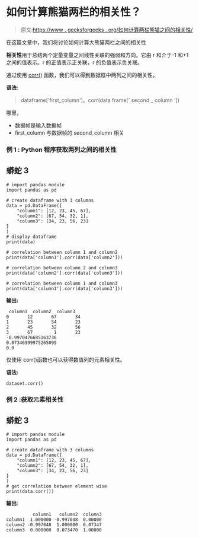 # 如何计算熊猫两栏的相关性？

> 原文:[https://www . geeksforgeeks . org/如何计算两栏熊猫之间的相关性/](https://www.geeksforgeeks.org/how-to-calculate-correlation-between-two-columns-in-pandas/)

在这篇文章中，我们将讨论如何计算大熊猫两栏之间的相关性

**相关性**用于总结两个定量变量之间线性关联的强弱和方向。它由 r 和介于-1 和+1 之间的值表示。r 的正值表示正关联，r 的负值表示负关联。

通过使用 [corr()](https://www.geeksforgeeks.org/python-pandas-dataframe-corr/) 函数，我们可以得到数据框中两列之间的相关性。

**语法**:

> dataframe['first_column']。corr(data frame[' second _ column '])

哪里，

*   数据帧是输入数据帧
*   first_column 与数据帧的 second_column 相关

### **例 1** : Python 程序获取两列之间的相关性

## 蟒蛇 3

```
# import pandas module
import pandas as pd

# create dataframe with 3 columns
data = pd.DataFrame({
    "column1": [12, 23, 45, 67],
    "column2": [67, 54, 32, 1],
    "column3": [34, 23, 56, 23]
}
)
# display dataframe
print(data)

# correlation between column 1 and column2
print(data['column1'].corr(data['column2']))

# correlation between column 2 and column3
print(data['column2'].corr(data['column3']))

# correlation between column 1 and column3
print(data['column1'].corr(data['column3']))
```

**输出:**

```
 column1  column2  column3
0       12       67       34
1       23       54       23
2       45       32       56
3       67        1       23
-0.9970476685163736
0.07346999975265099
0.0
```

仅使用 corr()函数也可以获得数值列的元素相关性。

**语法:**

```
dataset.corr()
```

### **例 2** :获取元素相关性

## 蟒蛇 3

```
# import pandas module
import pandas as pd

# create dataframe with 3 columns
data = pd.DataFrame({
    "column1": [12, 23, 45, 67],
    "column2": [67, 54, 32, 1],
    "column3": [34, 23, 56, 23]
}
)
# get correlation between element wise
print(data.corr())
```

**输出**:

```
          column1   column2  column3
column1  1.000000 -0.997048  0.00000
column2 -0.997048  1.000000  0.07347
column3  0.000000  0.073470  1.00000
```